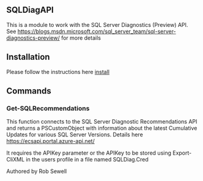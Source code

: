 ## SQLDiagAPI

This is a module to work with the SQL Server Diagnostics (Preview) API. See https://blogs.msdn.microsoft.com/sql_server_team/sql-server-diagnostics-preview/ for more details 

## Installation

Please follow the instructions here [install](install.md)

## Commands

### Get-SQLRecommendations

This function connects to the SQL Server Diagnostic Recommendations API and returns a PSCustomObject 
with information about the latest Cumulative Updates for various SQL Server Versions. 
Details here https://ecsapi.portal.azure-api.net/

It requires the APIKey parameter or the APIKey to be stored using Export-CliXML in the users profile
in a file named SQLDiag.Cred


Authored by Rob Sewell

